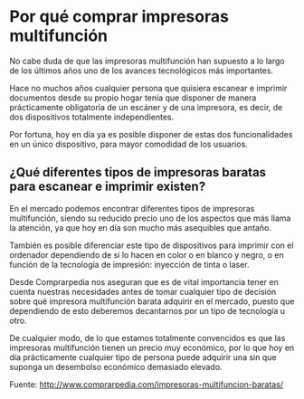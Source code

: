 # Por qué comprar impresoras multifunción

No cabe duda de que las impresoras multifunción han supuesto a lo largo de los últimos años uno de los avances tecnológicos más importantes.

Hace no muchos años cualquier persona que quisiera escanear e imprimir documentos desde su propio hogar tenía que disponer de manera prácticamente obligatoria de un escáner y de una impresora, es decir, de dos dispositivos totalmente independientes.

Por fortuna, hoy en día ya es posible disponer de estas dos funcionalidades en un único dispositivo, para mayor comodidad de los usuarios.

## ¿Qué diferentes tipos de impresoras baratas para escanear e imprimir existen?

En el mercado podemos encontrar diferentes tipos de impresoras multifunción, siendo su reducido precio uno de los aspectos que más llama la atención, ya que hoy en día son mucho más asequibles que antaño.

También es posible diferenciar este tipo de dispositivos para imprimir con el ordenador dependiendo de si lo hacen en color o en blanco y negro, o en función de la tecnología de impresión: inyección de tinta o laser.

Desde Comprarpedia nos aseguran que es de vital importancia tener en cuenta nuestras necesidades antes de tomar cualquier tipo de decisión sobre qué impresora multifunción barata adquirir en el mercado, puesto que dependiendo de esto deberemos decantarnos por un tipo de tecnología u otro.

De cualquier modo, de lo que estamos totalmente convencidos es que las impresoras multifunción tienen un precio muy económico, por lo que hoy en día prácticamente cualquier tipo de persona puede adquirir una sin que suponga un desembolso económico demasiado elevado.


Fuente: http://www.comprarpedia.com/impresoras-multifuncion-baratas/
